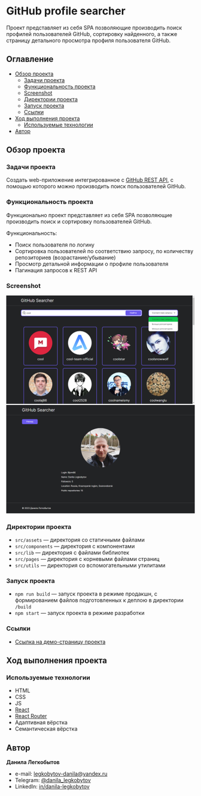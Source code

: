 # GitHub profile searcher

Проект представляет из себя SPA позволяющие производить поиск профилей пользователей GitHub, сортировку найденного, а также страницу детального просмотра профиля пользователя GitHub.

## Оглавление

- [Обзор проекта](#обзор-проекта)
  - [Задачи проекта](#задачи-проекта)
  - [Функциональность проекта](#функциональность-проекта)
  - [Screenshot](#screenshot)
  - [Директории проекта](#директории-проекта)
  - [Запуск проекта](#запуск-проекта)
  - [Ссылки](#ссылки)
- [Ход выполнения проекта](#ход-выполнения-проекта)
  - [Используемые технологии](#используемые-технологии)
- [Автор](#автор)

## Обзор проекта

### Задачи проекта

Создать web-приложение интегрированное с [GitHub REST API](https://docs.github.com/en/rest?apiVersion=2022-11-28), с помощью которого можно производить поиск пользователей GitHub.

### Функциональность проекта

Функционально проект представляет из себя SPA позволяющие производить поиск и сортировку пользователей GitHub.

Функциональность:

- Поиск пользователя по логину
- Сортировка пользователей по соответствию запросу, по количеству репозиториев (возрастание/убывание)
- Просмотр детальной информации о профиле пользователя
- Пагинация запросов к REST API

### Screenshot

![Desktop screenshot](./screenshot/testing-skyeng-1.png)
![Desktop screenshot](./screenshot/testing-skyeng-2.png)

### Директории проекта

- `src/assets` — директория со статичными файлами
- `src/components` — директория с компонентами
- `src/lib` — директория с файлами библиотек
- `src/pages` — директория с корневыми файлами страниц
- `src/utils` — директория со вспомогательными утилитами

### Запуск проекта

- `npm run build` — запуск проекта в режиме продакшн, с формированием файлов подготовленных к деплою в директории `/build`
- `npm start` — запуск проекта в режиме разработки

### Ссылки

- [Ссылка на демо-страницу проекта](https://bjorn86.github.io/github-profile-searcher/)

## Ход выполнения проекта

### Используемые технологии

- HTML
- CSS
- JS
- [React](https://react.dev/)
- [React Router](https://reactrouter.com/en/main)
- Адаптивная вёрстка
- Семантическая вёрстка

## Автор

**Данила Легкобытов**

- e-mail: [legkobytov-danila@yandex.ru](mailto:legkobytov-danila@yandex.ru)
- Telegram: [@danila_legkobytov](https://t.me/danila_legkobytov)
- LinkedIn: [in/danila-legkobytov](https://www.linkedin.com/in/danila-legkobytov/)
